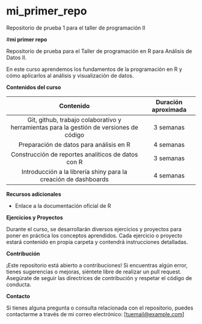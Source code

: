 # mi_primer_repo
Repositorio de prueba 1 para el taller de programación II

#**mi primer repo**

Repositorio de prueba para el Taller de programación en R para Análisis de Datos II.

En este curso aprendemos los fundamentos de la programación en R y cómo aplicarlos al análisis y visualización de datos.

**Contenidos del curso**

|                    Contenido                       | Duración aproximada |
|                     :---:                          |        :---:        |
|Git, github, trabajo colaborativo y herramientas para la gestión de versiones de código    |   3 semanas         |
|Preparación de datos para análisis en R             |   4 semanas         |
|Construcción de reportes analíticos de datos con R  |   3 semanas         |
|Introducción a la librería shiny para la creación de dashboards |   4 semanas         |

**Recursos adicionales**

- Enlace a la documentación oficial de R

**Ejercicios y Proyectos**

Durante el curso, se desarrollarán diversos ejercicios y proyectos para poner en práctica los conceptos aprendidos. Cada ejercicio o proyecto estará contenido en propia carpeta y contendrá instrucciones detalladas.

**Contribución**

¡Este repositorio está abierto a contribuciones! Si encuentras algún error, tienes sugerencias o mejoras, siéntete libre de realizar un pull request. Asegúrate de seguir las directrices de contribución y respetar el código de conducta.

**Contacto**

Si tienes alguna pregunta o consulta relacionada con el repositorio, puedes contactarme a través de mi correo electrónico: [tuemail@example.com]
